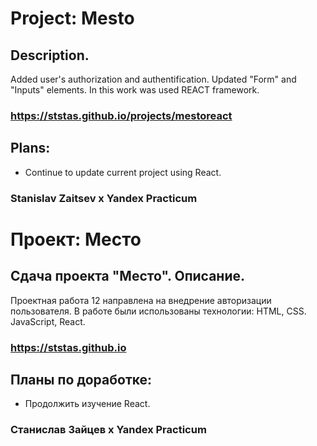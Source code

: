 # Project: Mesto

## Description.
 Added user's authorization and authentification. Updated "Form" and "Inputs" elements.
 In this work was used REACT framework.

### https://ststas.github.io/projects/mestoreact

## Plans:  
* Continue to update current project using React.

### Stanislav Zaitsev х Yandex Practicum 


# Проект: Место

## Сдача проекта "Место". Описание.
 Проектная работа 12 направлена на внедрение авторизации пользователя.
 В работе были использованы технологии: HTML, CSS. JavaScript, React.

### https://ststas.github.io

## Планы по доработке:  
* Продолжить изучение React.

### Станислав Зайцев х Yandex Practicum 
